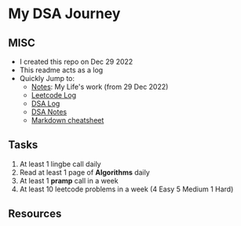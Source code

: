 # My DSA Journey

## MISC

- I created this repo on Dec 29 2022
- This readme acts as a log
- Quickly Jump to:
  - [Notes](Notes/): My Life's work (from 29 Dec 2022)
  - [Leetcode Log](leetcode.md)
  - [DSA Log](dsa-log.md)
  - [DSA Notes](Notes/dsa/)
  - [Markdown cheatsheet](Notes/markdown%20cheatsheet.jpeg)

## Tasks

1. At least 1 lingbe call daily
2. Read at least 1 page of **Algorithms** daily
3. At least 1 **pramp** call in a week
4. At least 10 leetcode problems in a week (4 Easy 5 Medium 1 Hard)

## Resources

